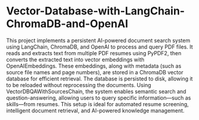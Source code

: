 # Vector-Database-with-LangChain-ChromaDB-and-OpenAI

This project implements a persistent AI-powered document search system using LangChain, ChromaDB, and OpenAI to process and query PDF files. It reads and extracts text from multiple PDF resumes using PyPDF2, then converts the extracted text into vector embeddings with OpenAIEmbeddings. These embeddings, along with metadata (such as source file names and page numbers), are stored in a ChromaDB vector database for efficient retrieval. The database is persisted to disk, allowing it to be reloaded without reprocessing the documents. Using VectorDBQAWithSourcesChain, the system enables semantic search and question-answering, allowing users to query specific information—such as skills—from resumes. This setup is ideal for automated resume screening, intelligent document retrieval, and AI-powered knowledge management.
